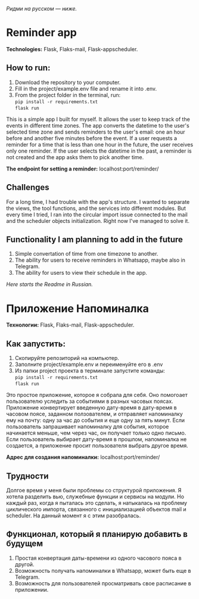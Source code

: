 <i>Ридми на русском — ниже.</i>
# Reminder app

<p><b>Technologies:</b> Flask, Flaks-mail, Flask-appscheduler.</p>

## How to run:

1. Download the repository to your computer.
2. Fill in the project/example.env file and rename it into .env.
3. From the project folder in the terminal, run:<br>
`pip install -r requirements.txt`<br>
`flask run`

This is a simple app I built for myself. It allows the user to keep track of the events in different time zones. The app converts the datetime to the user's selected time zone and sends reminders to the user's email: one an hour before and another five minutes before the event. If a user requests a reminder for a time that is less than one hour in the future, the user receives only one reminder. If the user selects the datetime in the past, a reminder is not created and the app asks them to pick another time.

<p><b>The endpoint for setting a reminder:</b> localhost:port/reminder/</p>

## Challenges

For a long time, I had trouble with the app's structure. I wanted to separate the views, the tool functions, and the services into different modules. But every time I tried, I ran into the circular import issue connected to the mail and the scheduler objects initialization. Right now I've managed to solve it.

## Functionality I am planning to add in the future

1) Simple convertation of time from one timezone to another.
2) The ability for users to receive reminders in Whatsapp, maybe also in Telegram.
3) The ability for users to view their schedule in the app.

<i>Here starts the Readme in Russian.</i>

# Приложение Напоминалка

<p><b>Технологии:</b> Flask, Flaks-mail, Flask-appscheduler.</p>

## Как запустить:

1. Скопируйте репозиторий на компьютер.
2. Заполните project/example.env и переименуйте его в .env
3. Из папки project проекта в терминале запустите команды:<br>
`pip install -r requirements.txt`<br>
`flask run`

Это простое приложение, которое я собрала для себя. Оно помогоает пользователю уследить за событиями в разных часовых поясах. Приложение конвертирует введенную дату-время в дату-время в часовом поясе, заданном ползователем, и отправляет напоминалку ему на почту: одну за час до события и еще одну за пять минут. Если пользователь запрашивает напоминалку для события, которое начинается меньше, чем через час, он получает только одно письмо. Если пользователь выбирает дату-время в прошлом, напоминалка не создается, а приложение просит пользователя выбрать другое время.

<p><b>Адрес для создания напоминалки:</b> localhost:port/reminder/</p>

## Трудности

Долгое время у меня были проблемы со структурой приложения. Я хотела разделить вью, служебные функции и сервисы на модули. Но каждый раз, когда я пыталась это сделать, я натыкалась на проблему циклического импорта, связанного с инициализацией объектов mail и scheduler. На данный момент я с этим разобралась.

## Функционал, который я планирую добавить в будущем

1) Простая конвертация даты-времени из одного часового пояса в другой.
2) Возможность получать напоминалки в Whatsapp, может быть еще в Telegram.
3) Возможность для пользователей просматривать свое расписание в приложении.
